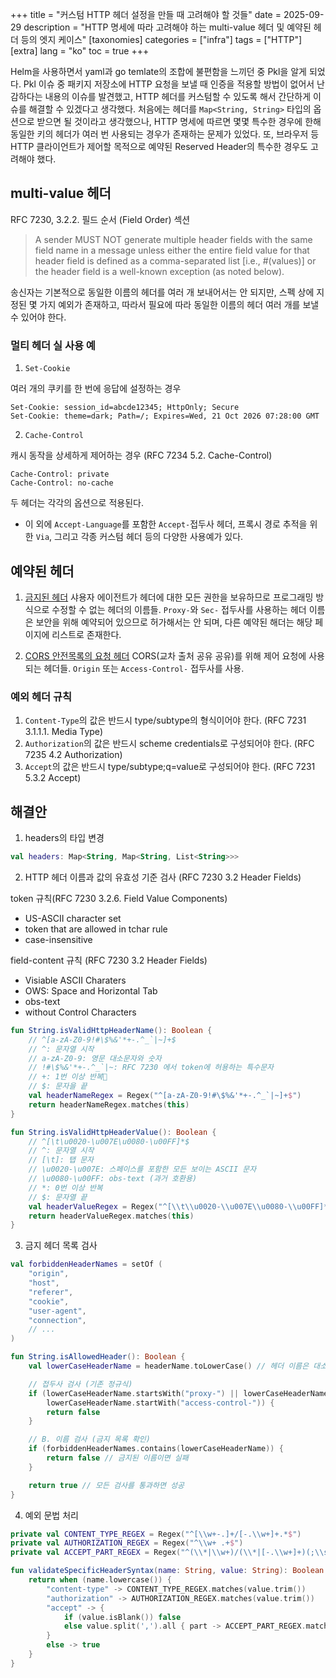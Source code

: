 +++
title = "커스텀 HTTP 헤더 설정을 만들 때 고려해야 할 것들"
date = 2025-09-29
description = "HTTP 명세에 따라 고려해야 하는 multi-value 헤더 및 예약된 헤더 등의 엣지 케이스"
[taxonomies]
categories = ["infra"]
tags = ["HTTP"]
[extra]
lang = "ko"
toc = true
+++

Helm을 사용하면서 yaml과 go temlate의 조합에 불편함을 느끼던 중 Pkl을 알게 되었다. Pkl 이슈 중 패키지 저장소에 HTTP 요청을 보낼 때 인증을 적용할 방법이 없어서 난감하다는 내용의 이슈를 발견했고, HTTP 헤더를 커스텀할 수 있도록 해서 간단하게 이슈를 해결할 수 있겠다고 생각했다. 처음에는 헤더를 `Map<String, String>` 타입의 옵션으로 받으면 될 것이라고 생각했으나, HTTP 명세에 따르면 몇몇 특수한 경우에 한해 동일한 키의 헤더가 여러 번 사용되는 경우가 존재하는 문제가 있었다. 또, 브라우저 등 HTTP 클라이언트가 제어할 목적으로 예약된 Reserved Header의 특수한 경우도 고려해야 했다.


## multi-value 헤더

RFC 7230, 3.2.2. 필드 순서 (Field Order) 섹션

> A sender MUST NOT generate multiple header fields with the same field name in a message unless either the entire field value for that header field is defined as a comma-separated list [i.e., #(values)] or the header field is a well-known exception (as noted below).

송신자는 기본적으로 동일한 이름의 헤더를 여러 개 보내어서는 안 되지만, 스펙 상에 지정된 몇 가지 예외가 존재하고, 따라서 필요에 따라 동일한 이름의 헤더 여러 개를 보낼 수 있어야 한다.

### 멀티 헤더 실 사용 예

1. `Set-Cookie`

여러 개의 쿠키를 한 번에 응답에 설정하는 경우

```http
Set-Cookie: session_id=abcde12345; HttpOnly; Secure
Set-Cookie: theme=dark; Path=/; Expires=Wed, 21 Oct 2026 07:28:00 GMT
```

2. `Cache-Control`

캐시 동작을 상세하게 제어하는 경우 (RFC 7234 5.2. Cache-Control)

```http
Cache-Control: private
Cache-Control: no-cache
```

두 헤더는 각각의 옵션으로 적용된다.

+ 이 외에
`Accept-Language`를 포함한 `Accept-`접두사 헤더, 프록시 경로 추적을 위한 `Via`, 그리고 각종 커스텀 헤더 등의 다양한 사용예가 있다.

## 예약된 헤더

1. [금지된 헤더](https://developer.mozilla.org/ko/docs/Glossary/Forbidden_request_header)
샤용자 에이전트가 헤더에 대한 모든 권한을 보유하므로 프로그래밍 방식으로 수정할 수 없는 헤더의 이름들.
`Proxy-`와 `Sec-` 접두사를 사용하는 헤더 이름은 보안을 위해 예약되어 있으므로 허가해서는 안 되며,
다른 예약된 해더는 해당 페이지에 리스트로 존재한다.

2. [CORS 안전목록의 요청 헤더](https://developer.mozilla.org/docs/Web/HTTP/Guides/CORS)
CORS(교차 출처 공유 공유)를 위해 제어 요청에 사용되는 헤더들. `Origin` 또는 `Access-Control-` 접두사를 사용.

### 예외 헤더 규칙

1. `Content-Type`의 값은 반드시 type/subtype의 형식이어야 한다. (RFC 7231 3.1.1.1. Media Type)
2. `Authorization`의 값은 반드시 scheme credentials로 구성되어야 한다. (RFC 7235 4.2 Authorization)
3. `Accept`의 값은 반드시 type/subtype;q=value로 구성되어야 한다. (RFC 7231 5.3.2 Accept)

## 해결안

1. headers의 타입 변경

```kotlin
val headers: Map<String, Map<String, List<String>>>
```

2. HTTP 헤더 이름과 값의 유효성 기준 검사 (RFC 7230 3.2 Header Fields)

token 규칙(RFC 7230 3.2.6. Field Value Components)
- US-ASCII character set
- token that are allowed in tchar rule
- case-insensitive

field-content 규칙 (RFC 7230 3.2 Header Fields)
- Visiable ASCII Charaters
- OWS: Space and Horizontal Tab
- obs-text
- without Control Characters

```kotlin
fun String.isValidHttpHeaderName(): Boolean {
    // ^[a-zA-Z0-9!#\$%&'*+-.^_`|~]+$
    // ^: 문자열 시작
    // a-zA-Z0-9: 영문 대소문자와 숫자
    // !#\$%&'*+-.^_`|~: RFC 7230 에서 token에 허용하는 특수문자
    // +: 1번 이상 반복
    // $: 문자을 끝
    val headerNameRegex = Regex("^[a-zA-Z0-9!#\$%&'*+-.^_`|~]+$")
    return headerNameRegex.matches(this)
}

fun String.isValidHttpHeaderValue(): Boolean {
    // ^[\t\u0020-\u007E\u0080-\u00FF]*$
    // ^: 문자열 시작
    // [\t]: 탭 문자
    // \u0020-\u007E: 스페이스를 포함한 모든 보이는 ASCII 문자
    // \u0080-\u00FF: obs-text (과거 호환용)
    // *: 0번 이상 반복
    // $: 문자열 끝
    val headerValueRegex = Regex("^[\\t\\u0020-\\u007E\\u0080-\\u00FF]*$")
    return headerValueRegex.matches(this)
}
```

3. 금지 헤더 목록 검사

```kotlin
val forbiddenHeaderNames = setOf (
    "origin",
    "host",
    "referer",
    "cookie",
    "user-agent",
    "connection",
    // ...
)

fun String.isAllowedHeader(): Boolean {
    val lowerCaseHeaderName = headerName.toLowerCase() // 헤더 이름은 대소문자를 구분하지 않음

    // 접두사 검사 (기존 정규식)
    if (lowerCaseHeaderName.startsWith("proxy-") || lowerCaseHeaderName.startsWith("sec-") ||
        lowerCaseHeaderName.startWith("access-control-")) {
        return false
    }

    // B. 이름 검사 (금지 목록 확인)
    if (forbiddenHeaderNames.contains(lowerCaseHeaderName)) {
        return false // 금지된 이름이면 실패
    }

    return true // 모든 검사를 통과하면 성공
}
```

4. 예외 문법 처리

```kotlin
private val CONTENT_TYPE_REGEX = Regex("^[\\w+-.]+/[-.\\w+]+.*$")
private val AUTHORIZATION_REGEX = Regex("^\\w+ .+$")
private val ACCEPT_PART_REGEX = Regex("^(\\*|\\w+)/(\\*|[-.\\w+]+)(;\\s*q=\\d(\\.\\d+)?)?$")

fun validateSpecificHeaderSyntax(name: String, value: String): Boolean {
    return when (name.lowercase()) {
        "content-type" -> CONTENT_TYPE_REGEX.matches(value.trim())
        "authorization" -> AUTHORIZATION_REGEX.matches(value.trim())
        "accept" -> {
            if (value.isBlank()) false
            else value.split(',').all { part -> ACCEPT_PART_REGEX.matches(part.trim()) }
        }
        else -> true
    }
}
```
